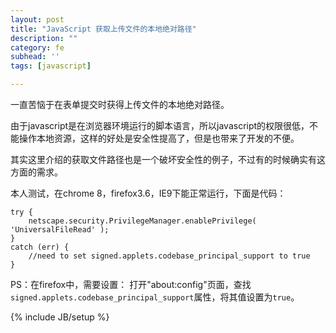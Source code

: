 ```yaml
---
layout: post
title: "JavaScript 获取上传文件的本地绝对路径"
description: ""
category: fe
subhead: ''
tags: [javascript]

---
```

一直苦恼于在表单提交时获得上传文件的本地绝对路径。

由于javascript是在浏览器环境运行的脚本语言，所以javascript的权限很低，不能操作本地资源，这样的好处是安全性提高了，但是也带来了开发的不便。

其实这里介绍的获取文件路径也是一个破坏安全性的例子，不过有的时候确实有这方面的需求。

本人测试，在chrome 8，firefox3.6，IE9下能正常运行，下面是代码：
 
    try {  
        netscape.security.PrivilegeManager.enablePrivilege( 'UniversalFileRead' );  
    }  
    catch (err) {  
        //need to set signed.applets.codebase_principal_support to true  
    }  
 
PS：在firefox中，需要设置：
打开"about:config"页面，查找`signed.applets.codebase_principal_support`属性，将其值设置为`true`。

{% include JB/setup %}